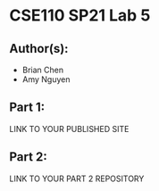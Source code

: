 # CSE110 SP21 Lab 5

## Author(s):
- Brian Chen
- Amy Nguyen

## Part 1:

LINK TO YOUR PUBLISHED SITE

## Part 2:

LINK TO YOUR PART 2 REPOSITORY